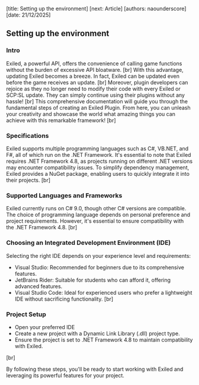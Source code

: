  
[title: Setting up the environment]
[next: Article]
[authors: naounderscore]
[date: 21/12/2025]

## <span class="md-span">Setting up</span> the environment


### Intro

Exiled, a powerful API, offers the convenience of calling game functions without the burden of excessive API bloatware.
[br]
With this advantage, updating Exiled becomes a breeze. In fact, Exiled can be updated even before the game receives an update.
[br]
Moreover, plugin developers can rejoice as they no longer need to modify their code with every Exiled or SCP:SL update. They can simply continue using their plugins without any hassle!
[br]
This comprehensive documentation will guide you through the fundamental steps of creating an Exiled Plugin. From here, you can unleash your creativity and showcase the world what amazing things you can achieve with this remarkable framework!
[br]

### Specifications

Exiled supports multiple programming languages such as C#, VB.NET, and F#, all of which run on the .NET Framework. It's essential to note that Exiled requires .NET Framework 4.8, as projects running on different .NET versions may encounter compatibility issues. To simplify dependency management, Exiled provides a NuGet package, enabling users to quickly integrate it into their projects.
[br]

### Supported Languages and Frameworks

Exiled currently runs on C# 9.0, though other C# versions are compatible. The choice of programming language depends on personal preference and project requirements. However, it's essential to ensure compatibility with the .NET Framework 4.8.
[br]

### Choosing an Integrated Development Environment (IDE)

Selecting the right IDE depends on your experience level and requirements:

- Visual Studio: Recommended for beginners due to its comprehensive features.
- JetBrains Rider: Suitable for students who can afford it, offering advanced features.
- Visual Studio Code: Ideal for experienced users who prefer a lightweight IDE without sacrificing functionality.
[br]

### Project Setup

- Open your preferred IDE
- Create a new project with a Dynamic Link Library (.dll) project type.
- Ensure the project is set to .NET Framework 4.8 to maintain compatibility with Exiled.

[br]

By following these steps, you'll be ready to start working with Exiled and leveraging its powerful features for your project.